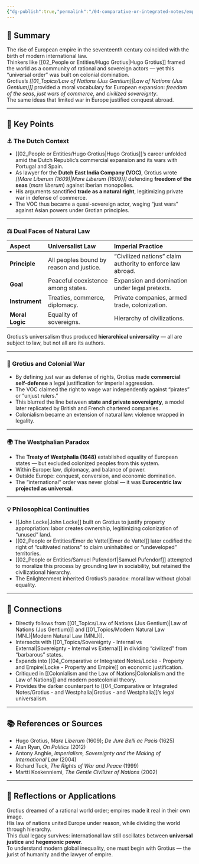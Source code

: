 ```yaml
---
{"dg-publish":true,"permalink":"/04-comparative-or-integrated-notes/empire-colonization-and-international-law/","title":"Empire - Colonization and International Law","tags":[null,null,null,null,null,null]}
---
```



## 🧭 Summary
The rise of European empire in the seventeenth century coincided with the birth of modern international law.  
Thinkers like [[02_People or Entities/Hugo Grotius\|Hugo Grotius]] framed the world as a community of rational and sovereign actors — yet this “universal order” was built on colonial domination.  
Grotius’s *[[01_Topics/Law of Nations (Jus Gentium)\|Law of Nations (Jus Gentium)]]* provided a moral vocabulary for European expansion: *freedom of the seas*, *just wars of commerce*, and *civilized sovereignty*.  
The same ideas that limited war in Europe justified conquest abroad.

---

## 🧩 Key Points

### ⚓ The Dutch Context
- [[02_People or Entities/Hugo Grotius\|Hugo Grotius]]’s career unfolded amid the Dutch Republic’s commercial expansion and its wars with Portugal and Spain.  
- As lawyer for the **Dutch East India Company (VOC)**, Grotius wrote *[[Mare Liberum (1609)\|Mare Liberum (1609)]]* defending **freedom of the seas** (*mare liberum*) against Iberian monopolies.  
- His arguments sanctified **trade as a natural right**, legitimizing private war in defense of commerce.  
- The VOC thus became a quasi-sovereign actor, waging “just wars” against Asian powers under Grotian principles.

---

### ⚖️ Dual Faces of Natural Law
| Aspect | Universalist Law | Imperial Practice |
|:--|:--|:--|
| **Principle** | All peoples bound by reason and justice. | “Civilized nations” claim authority to enforce law abroad. |
| **Goal** | Peaceful coexistence among states. | Expansion and domination under legal pretexts. |
| **Instrument** | Treaties, commerce, diplomacy. | Private companies, armed trade, colonization. |
| **Moral Logic** | Equality of sovereigns. | Hierarchy of civilizations. |

Grotius’s universalism thus produced **hierarchical universality** — all are subject to law, but not all are its authors.

---

### 🧭 Grotius and Colonial War
- By defining just war as defense of rights, Grotius made **commercial self-defense** a legal justification for imperial aggression.  
- The VOC claimed the right to wage war independently against “pirates” or “unjust rulers.”  
- This blurred the line between **state and private sovereignty**, a model later replicated by British and French chartered companies.  
- Colonialism became an extension of natural law: violence wrapped in legality.

---

### 🌍 The Westphalian Paradox
- The **Treaty of Westphalia (1648)** established equality of European states — but excluded colonized peoples from this system.  
- Within Europe: law, diplomacy, and balance of power.  
- Outside Europe: conquest, conversion, and economic domination.  
- The “international” order was never global — it was **Eurocentric law projected as universal**.

---

### 💡 Philosophical Continuities
- [[John Locke\|John Locke]] built on Grotius to justify property appropriation: labor creates ownership, legitimizing colonization of “unused” land.  
- [[02_People or Entities/Emer de Vattel\|Emer de Vattel]] later codified the right of “cultivated nations” to claim uninhabited or “undeveloped” territories.  
- [[02_People or Entities/Samuel Pufendorf\|Samuel Pufendorf]] attempted to moralize this process by grounding law in sociability, but retained the civilizational hierarchy.  
- The Enlightenment inherited Grotius’s paradox: moral law without global equality.

---

## 🔗 Connections
- Directly follows from [[01_Topics/Law of Nations (Jus Gentium)\|Law of Nations (Jus Gentium)]] and [[01_Topics/Modern Natural Law (MNL)\|Modern Natural Law (MNL)]].  
- Intersects with [[01_Topics/Sovereignty - Internal vs External\|Sovereignty - Internal vs External]] in dividing “civilized” from “barbarous” states.  
- Expands into [[04_Comparative or Integrated Notes/Locke - Property and Empire\|Locke - Property and Empire]] on economic justification.  
- Critiqued in [[Colonialism and the Law of Nations\|Colonialism and the Law of Nations]] and modern postcolonial theory.  
- Provides the darker counterpart to [[04_Comparative or Integrated Notes/Grotius - and Westphalia\|Grotius - and Westphalia]]’s legal universalism.

---

## 📚 References or Sources
- Hugo Grotius, *Mare Liberum* (1609); *De Jure Belli ac Pacis* (1625)  
- Alan Ryan, *On Politics* (2012)  
- Antony Anghie, *Imperialism, Sovereignty and the Making of International Law* (2004)  
- Richard Tuck, *The Rights of War and Peace* (1999)  
- Martti Koskenniemi, *The Gentle Civilizer of Nations* (2002)  

---

## 💬 Reflections or Applications
Grotius dreamed of a rational world order; empires made it real in their own image.  
His law of nations united Europe under reason, while dividing the world through hierarchy.  
This dual legacy survives: international law still oscillates between **universal justice** and **hegemonic power**.  
To understand modern global inequality, one must begin with Grotius — the jurist of humanity and the lawyer of empire.